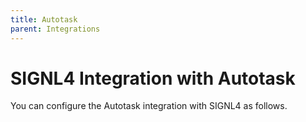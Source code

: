 ```yaml
---
title: Autotask
parent: Integrations
---
```


# SIGNL4 Integration with Autotask

You can configure the Autotask integration with SIGNL4 as follows.
